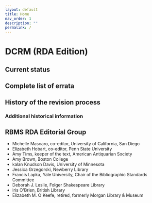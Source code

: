 ```yaml
---
layout: default
title: Home
nav_order: 1
description: ""
permalink: /
---
```


# DCRM (RDA Edition)

## Current status

## Complete list of errata

## History of the revision process

### Additional historical information

## RBMS RDA Editorial Group

- Michelle Mascaro, co-editor, University of California, San Diego
- Elizabeth Hobart, co-editor, Penn State University
- Amy Tims, keeper of the text, American Antiquarian Society
- Amy Brown, Boston College
- kalan Knudson Davis, University of Minnesota
- Jessica Grzegorski, Newberry Library
- Francis Lapka, Yale University, Chair of the Bibliographic Standards Committee
- Deborah J. Leslie, Folger Shakespeare Library
- Iris O'Brien, British Library
- Elizabeth M. O'Keefe, retired, formerly Morgan Library & Museum

